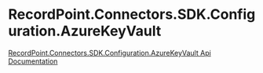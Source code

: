 # RecordPoint.Connectors.SDK.Configuration.AzureKeyVault

[RecordPoint.Connectors.SDK.Configuration.AzureKeyVault Api Documentation](./recordpoint_connectors_sdk_configuration_azurekeyvault_doc.md)